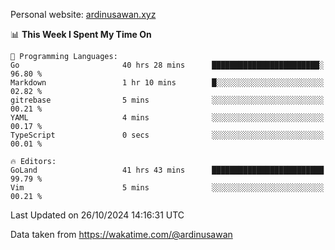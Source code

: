 Personal website: [ardinusawan.xyz](https://ardinusawan.xyz)

<!--START_SECTION:waka-->
📊 **This Week I Spent My Time On** 

```text
💬 Programming Languages: 
Go                       40 hrs 28 mins      ████████████████████████░   96.80 % 
Markdown                 1 hr 10 mins        █░░░░░░░░░░░░░░░░░░░░░░░░   02.82 % 
gitrebase                5 mins              ░░░░░░░░░░░░░░░░░░░░░░░░░   00.21 % 
YAML                     4 mins              ░░░░░░░░░░░░░░░░░░░░░░░░░   00.17 % 
TypeScript               0 secs              ░░░░░░░░░░░░░░░░░░░░░░░░░   00.01 % 

🔥 Editors: 
GoLand                   41 hrs 43 mins      █████████████████████████   99.79 % 
Vim                      5 mins              ░░░░░░░░░░░░░░░░░░░░░░░░░   00.21 % 
```


 Last Updated on 26/10/2024 14:16:31 UTC
<!--END_SECTION:waka-->
Data taken from https://wakatime.com/@ardinusawan
